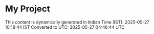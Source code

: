# My Project

This content is dynamically generated in Indian Time (IST): 2025-05-27 10:18:44 IST
Converted to UTC: 2025-05-27 04:48:44 UTC
